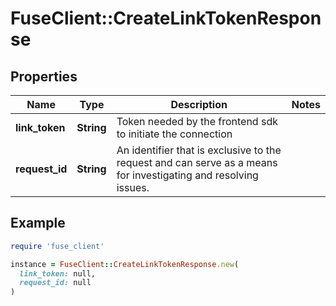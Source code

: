 # FuseClient::CreateLinkTokenResponse

## Properties

| Name | Type | Description | Notes |
| ---- | ---- | ----------- | ----- |
| **link_token** | **String** | Token needed by the frontend sdk to initiate the connection |  |
| **request_id** | **String** | An identifier that is exclusive to the request and can serve as a means for investigating and resolving issues. |  |

## Example

```ruby
require 'fuse_client'

instance = FuseClient::CreateLinkTokenResponse.new(
  link_token: null,
  request_id: null
)
```

